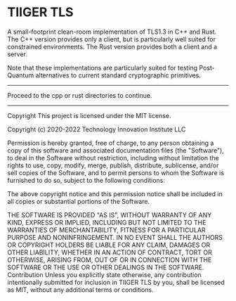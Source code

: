 # TIIGER TLS

A small-footprint clean-room implementation of TLS1.3 in C++ and Rust. The C++ version provides only a client, but is particularly well suited
for constrained environments. The Rust version provides both a client and a server. 

Note that these implementations are particularly suited for testing Post-Quantum alternatives to current standard cryptographic primitives.

---

Proceed to the cpp or rust directories to continue.

---

Copyright
This project is licensed under the MIT license.

Copyright (c) 2020-2022 Technology Innovation Institute LLC

Permission is hereby granted, free of charge, to any person obtaining a copy
of this software and associated documentation files (the "Software"), to deal
in the Software without restriction, including without limitation the rights
to use, copy, modify, merge, publish, distribute, sublicense, and/or sell
copies of the Software, and to permit persons to whom the Software is
furnished to do so, subject to the following conditions:

The above copyright notice and this permission notice shall be included in all
copies or substantial portions of the Software.

THE SOFTWARE IS PROVIDED "AS IS", WITHOUT WARRANTY OF ANY KIND, EXPRESS OR
IMPLIED, INCLUDING BUT NOT LIMITED TO THE WARRANTIES OF MERCHANTABILITY,
FITNESS FOR A PARTICULAR PURPOSE AND NONINFRINGEMENT. IN NO EVENT SHALL THE
AUTHORS OR COPYRIGHT HOLDERS BE LIABLE FOR ANY CLAIM, DAMAGES OR OTHER
LIABILITY, WHETHER IN AN ACTION OF CONTRACT, TORT OR OTHERWISE, ARISING FROM,
OUT OF OR IN CONNECTION WITH THE SOFTWARE OR THE USE OR OTHER DEALINGS IN THE
SOFTWARE.
Contribution
Unless you explicitly state otherwise, any contribution intentionally submitted for inclusion in TIIGER TLS by you, shall be licensed as MIT, without any additional terms or conditions.

